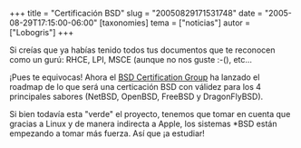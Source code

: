 +++
title = "Certificación BSD"
slug = "20050829171531748"
date = "2005-08-29T17:15:00-06:00"
[taxonomies]
tema = ["noticias"]
autor = ["Lobogris"]
+++

Si creías que ya habías tenido todos tus documentos que te reconocen
como un gurú: RHCE, LPI, MSCE (aunque no nos guste :-(), etc...

¡Pues te equivocas! Ahora el [BSD Certification
Group](http://www.bsdcertification.org) ha lanzado el roadmap de lo que
será una certicación BSD con válidez para los 4 principales sabores
(NetBSD, OpenBSD, FreeBSD y DragonFlyBSD).

Si bien todavía esta "verde" el proyecto, tenemos que tomar en cuenta
que gracias a Linux y de manera indirecta a Apple, los sistemas \*BSD
están empezando a tomar más fuerza. Así que ¡a estudiar!


